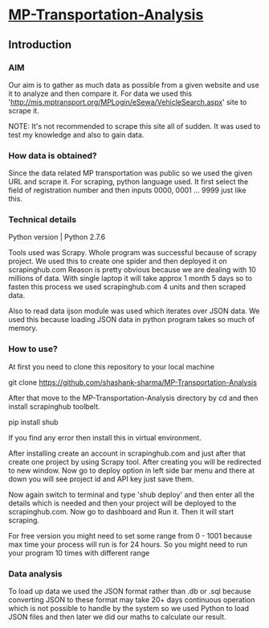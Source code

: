 # [MP-Transportation-Analysis](http://shashanksharma98.blogspot.in/2017/04/mp-transportation-analysis-through.html)

## Introduction

### AIM

Our aim is to gather as much data as possible from a given website and use it to analyze and then compare it.
For data we used this 'http://mis.mptransport.org/MPLogin/eSewa/VehicleSearch.aspx' site to scrape it.

NOTE: It's not recommended to scrape this site all of sudden. It was used to test my knowledge and also to gain data.

### How data is obtained?

Since the data related MP transportation was public so we used the given URL and scrape it. For scraping, python language used. It first select the field of registration number and then inputs 0000, 0001 ... 9999 just like this.

### Technical details

Python version | Python 2.7.6

Tools used was Scrapy. Whole program was successful because of scrapy project. We used this to create one spider and then deployed it on scrapinghub.com
Reason is pretty obvious because we are dealing with 10 millions of data. With single laptop it will take approx 1 month 5 days so to fasten this process we used scrapinghub.com 4 units and then scraped data.

Also to read data ijson module was used which iterates over JSON data. We used this because loading JSON data in python program takes so much of memory.

### How to use?

At first you need to clone this repository to your local machine

git clone https://github.com/shashank-sharma/MP-Transportation-Analysis

After that move to the MP-Transportation-Analysis directory by cd and then install scrapinghub toolbelt.

pip install shub

If you find any error then install this in virtual environment.

After installing create an account in scrapinghub.com and just after that create one project by using Scrapy tool. After creating you will be redirected to new window. Now go to deploy option in left side bar menu and there at down you will see project id and API key just save them.

Now again switch to terminal and type 'shub deploy' and then enter all the details which is needed and then your project will be deployed to the scrapinghub.com. Now go to dashboard and Run it. Then it will start scraping.

For free version you might need to set some range from 0 - 1001 because max time your process will run is for 24 hours. So you might need to run your program 10 times with different range

### Data analysis

To load up data we used the JSON format rather than .db or .sql because converting JSON to these format may take 20+ days continuous operation which is not possible to handle by the system so we used Python to load JSON files and then later we did our maths to calculate our result.
